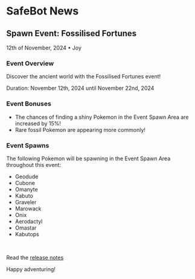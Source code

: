 <link href="style.css" rel="stylesheet">
<link rel="shortcut icon" type="image/x-icon" href="icon.ico">

# SafeBot News

## Spawn Event: Fossilised Fortunes
12th of November, 2024 • Joy

### Event Overview
Discover the ancient world with the Fossilised Fortunes event!

Duration: November 12th, 2024 until November 22nd, 2024

### Event Bonuses
- The chances of finding a shiny Pokemon in the Event Spawn Area are increased by 15%!
- Rare fossil Pokemon are appearing more commonly!

### Event Spawns
The following Pokemon will be spawning in the Event Spawn Area throughout this event:
- Geodude
- Cubone
- Omanyte
- Kabuto
- Graveler
- Marowack
- Onix
- Aerodactyl
- Omastar
- Kabutops

<br>

Read the [release notes](https://hi-joy-nz.github.io/SafeBot/Updates#safebot-version-101-release-notes) 

Happy adventuring!